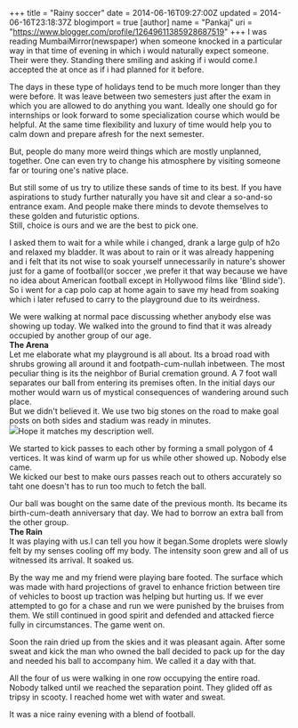 +++
title = "Rainy soccer"
date = 2014-06-16T09:27:00Z
updated = 2014-06-16T23:18:37Z
blogimport = true 
[author]
	name = "Pankaj"
	uri = "https://www.blogger.com/profile/12649611385928687519"
+++
 I was reading MumbaiMirror(newspaper) when someone knocked in a particular way in that time of evening in which i would naturally expect someone. Their were they. Standing there smiling and asking if i would come.I accepted the at once as if i had planned for it before.  
  
The days in these type of holidays tend to be much more longer than they were before. It was leave between two semesters just after the exam in which you are allowed to do anything you want. Ideally one should go for internships or look forward to some specialization course which would be helpful. At the same time flexibility and luxury of time would help you to calm down and prepare afresh for the next semester.  
  
But, people do many more weird things which are mostly unplanned, together. One can even try to change his atmosphere by visiting someone far or touring one's native place.  
  
But still some of us try to utilize these sands of time to its best. If you have aspirations to study further naturally you have sit and clear a so-and-so entrance exam. And people make there minds to devote themselves to these golden and futuristic options.  
Still, choice is ours and we are the best to pick one.  
  
  
I asked them to wait for a while while i changed, drank a large gulp of h2o and relaxed my bladder. It was about to rain or it was already happening and i felt that its not wise to soak yourself unnecessarily in nature's shower just for a game of football(or soccer ,we prefer it that way because we have no idea about American football except in Hollywood films like 'Blind side'). So i went for a cap polo cap at home again to save my head from soaking which i later refused to carry to the playground due to its weirdness.  
  
We were walking at normal pace discussing whether anybody else was showing up today. We walked into the ground to find that it was already occupied by another group of our age.  
**The Arena**  
Let me elaborate what my playground is all about. Its a broad road with shrubs growing all around it and footpath-cum-nullah inbetween. The most peculiar thing is its the neighbor of Burial cremation ground. A 7 foot wall separates our ball from entering its premises often. In the initial days our mother would warn us of mystical consequences of wandering around such place.  
But we didn't believed it. We use two big stones on the road to make goal posts on both sides and stadium was ready in minutes.  
[![](http://1.bp.blogspot.com/-11PYBZqvPok/U5_dcupd4QI/AAAAAAAAFMc/ggbtqSiEh-E/s1600/ourStadium.jpg)](http://1.bp.blogspot.com/-11PYBZqvPok/U5_dcupd4QI/AAAAAAAAFMc/ggbtqSiEh-E/s1600/ourStadium.jpg)Hope it matches my description well.  
  
  
We started to kick passes to each other by forming a small polygon of 4 vertices. It was kind of warm up for us while other showed up. Nobody else came.  
We kicked our best to make ours passes reach out to others accurately so taht one doesn't has to run too much to fetch the ball.  
  
Our ball was bought on the same date of the previous month. Its became its birth-cum-death anniversary that day. We had to borrow an extra ball from the other group.  
**The Rain**  
It was playing with us.I can tell you how it began.Some droplets were slowly felt by my senses cooling off my body. The intensity soon grew and all of us witnessed its arrival. It soaked us.  
  
By the way me and my friend were playing bare footed. The surface which was made with hard projections of gravel to enhance friction between tire of vehicles to boost up traction was helping but hurting us. If we ever attempted to go for a chase and run we were punished by the bruises from them. We still continued in good spirit and defended and attacked fierce fully in circumstances. The game went on.  
  
Soon the rain dried up from the skies and it was pleasant again. After some sweat and kick the man who owned the ball decided to pack up for the day and needed his ball to accompany him. We called it a day with that.  
  
All the four of us were walking in one row occupying the entire road. Nobody talked until we reached the separation point. They glided off as tripsy in scooty. I reached home wet with water and sweat.  
  
It was a nice rainy evening with a blend of football.  
  
 